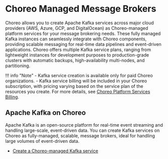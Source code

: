 # Choreo Managed Message Brokers

Choreo allows you to create Apache Kafka services across major cloud providers (AWS, Azure, GCP, and DigitalOcean) as Choreo-managed platform services for your message brokering needs. These fully managed Kafka instances can seamlessly integrate with Choreo components, providing scalable messaging for real-time data pipelines and event-driven applications. Choreo offers multiple Kafka service plans, ranging from lightweight instances for development purposes to production-grade clusters with automatic backups, high-availability multi-nodes, and partitioning.

!!! info "Note"
     - Kafka service creation is available only for paid Choreo organizations.
     - Kafka service billing will be included in your Choreo subscription, with pricing varying based on the service plan of the resources you create. For more details, see [Choreo Platform Services Billing](../../references/choreo-platform-services-billing-and-upgrades.md#platform-service-billing-information).

## Apache Kafka on Choreo

Apache Kafka is an open-source platform for real-time event streaming and handling large-scale, event-driven data. You can create Kafka services on Choreo as fully-managed, scalable, message brokers, ideal for handling large volumes of event-driven data.

- [Create a Choreo-managed Kafka service](./create-choreo-managed-kafka-services.md)
